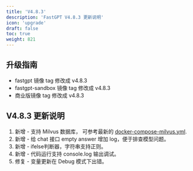 ```yaml
---
title: 'V4.8.3'
description: 'FastGPT V4.8.3 更新说明'
icon: 'upgrade'
draft: false
toc: true
weight: 821
---
```


## 升级指南

- fastgpt 镜像 tag 修改成 v4.8.3
- fastgpt-sandbox 镜像 tag 修改成 v4.8.3
- 商业版镜像 tag 修改成 v4.8.3

## V4.8.3 更新说明

1. 新增 - 支持 Milvus 数据库， 可参考最新的 [docker-compose-milvus.yml](https://blank/blob/main/files/docker/docker-compose-milvus.yml).
2. 新增 - 给 chat 接口 empty answer 增加 log，便于排查模型问题。
3. 新增 - ifelse判断器，字符串支持正则。
4. 新增 - 代码运行支持 console.log 输出调试。
5. 修复 - 变量更新在 Debug 模式下出错。